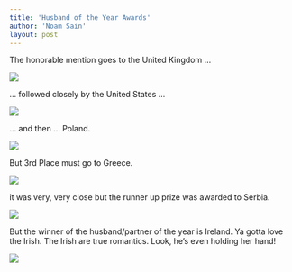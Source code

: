 ```yaml
---
title: 'Husband of the Year Awards'
author: 'Noam Sain'
layout: post
---
```


The honorable mention goes to the United Kingdom …  
  
[![](https://1.bp.blogspot.com/_8aN4krk1nsk/Son-Z1RiA2I/AAAAAAAAAPM/Sr77eHs7R2I/s1024/uk.jpg)](https://1.bp.blogspot.com/_8aN4krk1nsk/Son-Z1RiA2I/AAAAAAAAAPM/Sr77eHs7R2I/s1600-h/uk.jpg)

… followed closely by the United States …

[![](https://4.bp.blogspot.com/_8aN4krk1nsk/Son-ap3CFtI/AAAAAAAAAPU/FMAbW4MimsU/s1024/us.jpg)](https://4.bp.blogspot.com/_8aN4krk1nsk/Son-ap3CFtI/AAAAAAAAAPU/FMAbW4MimsU/s1600-h/us.jpg)

… and then … Poland.

[![](https://1.bp.blogspot.com/_8aN4krk1nsk/Son-bFaZo9I/AAAAAAAAAPc/9AlNbMo4q6E/s1024/poland.jpg)](https://1.bp.blogspot.com/_8aN4krk1nsk/Son-bFaZo9I/AAAAAAAAAPc/9AlNbMo4q6E/s1600-h/poland.jpg)

But 3rd Place must go to Greece.

[![](https://3.bp.blogspot.com/_8aN4krk1nsk/Son-bxmE-DI/AAAAAAAAAPk/BYxrhJYNUjM/s1024/greece.jpg)](https://3.bp.blogspot.com/_8aN4krk1nsk/Son-bxmE-DI/AAAAAAAAAPk/BYxrhJYNUjM/s1600-h/greece.jpg)

it was very, very close but the runner up prize was awarded to Serbia.

[![](https://1.bp.blogspot.com/_8aN4krk1nsk/Son-cSq4eJI/AAAAAAAAAPs/qGYb2DaVUHA/s1024/serbia.jpg)](https://1.bp.blogspot.com/_8aN4krk1nsk/Son-cSq4eJI/AAAAAAAAAPs/qGYb2DaVUHA/s1600-h/serbia.jpg)

But the winner of the husband/partner of the year is Ireland. Ya gotta love the Irish. The Irish are true romantics. Look, he’s even holding her hand!

[![](https://2.bp.blogspot.com/_8aN4krk1nsk/Son-iUBV5nI/AAAAAAAAAP0/8FDHxQQLOFg/s1024/ireland.jpg)](https://2.bp.blogspot.com/_8aN4krk1nsk/Son-iUBV5nI/AAAAAAAAAP0/8FDHxQQLOFg/s1600-h/ireland.jpg)